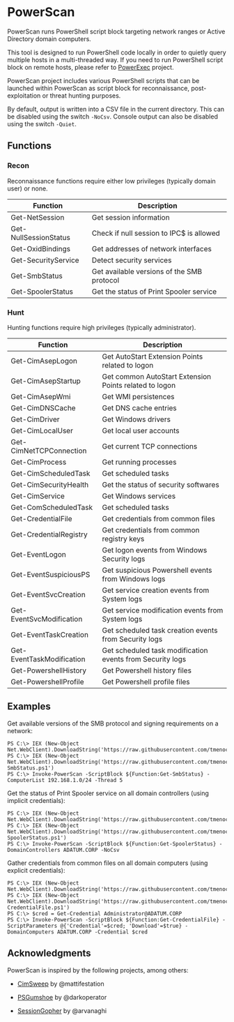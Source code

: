 # PowerScan

PowerScan runs PowerShell script block targeting network ranges or Active Directory domain computers.

This tool is designed to run PowerShell code locally in order to quietly query multiple hosts in a multi-threaded way.
If you need to run PowerShell script block on remote hosts, please refer to [PowerExec](https://github.com/tmenochet/PowerExec) project.

PowerScan project includes various PowerShell scripts that can be launched within PowerScan as script block for reconnaissance, post-exploitation or threat hunting purposes.

By default, output is written into a CSV file in the current directory. This can be disabled using the switch `-NoCsv`.
Console output can also be disabled using the switch `-Quiet`.


## Functions

### Recon

Reconnaissance functions require either low privileges (typically domain user) or none.

| Function              | Description                                |
| --------------------- | ------------------------------------------ |
| Get-NetSession        | Get session information                    |
| Get-NullSessionStatus | Check if null session to IPC$ is allowed   |
| Get-OxidBindings      | Get addresses of network interfaces        |
| Get-SecurityService   | Detect security services                   |
| Get-SmbStatus         | Get available versions of the SMB protocol |
| Get-SpoolerStatus     | Get the status of Print Spooler service    |


### Hunt

Hunting functions require high privileges (typically administrator).


| Function                  | Description                                               |
| ------------------------- | --------------------------------------------------------- |
| Get-CimAsepLogon          | Get AutoStart Extension Points related to logon           |
| Get-CimAsepStartup        | Get common AutoStart Extension Points related to logon    |
| Get-CimAsepWmi            | Get WMI persistences                                      |
| Get-CimDNSCache           | Get DNS cache entries                                     |
| Get-CimDriver             | Get Windows drivers                                       |
| Get-CimLocalUser          | Get local user accounts                                   |
| Get-CimNetTCPConnection   | Get current TCP connections                               |
| Get-CimProcess            | Get running processes                                     |
| Get-CimScheduledTask      | Get scheduled tasks                                       |
| Get-CimSecurityHealth     | Get the status of security softwares                      |
| Get-CimService            | Get Windows services                                      |
| Get-ComScheduledTask      | Get scheduled tasks                                       |
| Get-CredentialFile        | Get credentials from common files                         |
| Get-CredentialRegistry    | Get credentials from common registry keys                 |
| Get-EventLogon            | Get logon events from Windows Security logs               |
| Get-EventSuspiciousPS     | Get suspicious Powershell events from Windows logs        |
| Get-EventSvcCreation      | Get service creation events from System logs              |
| Get-EventSvcModification  | Get service modification events from System logs          |
| Get-EventTaskCreation     | Get scheduled task creation events from Security logs     |
| Get-EventTaskModification | Get scheduled task modification events from Security logs |
| Get-PowershellHistory     | Get Powershell history files                              |
| Get-PowershellProfile     | Get Powershell profile files                              |


## Examples

Get available versions of the SMB protocol and signing requirements on a network:

```
PS C:\> IEX (New-Object Net.WebClient).DownloadString('https://raw.githubusercontent.com/tmenochet/PowerScan/master/PowerScan.ps1')
PS C:\> IEX (New-Object Net.WebClient).DownloadString('https://raw.githubusercontent.com/tmenochet/PowerScan/master/Recon/Get-SmbStatus.ps1')
PS C:\> Invoke-PowerScan -ScriptBlock ${Function:Get-SmbStatus} -ComputerList 192.168.1.0/24 -Thread 5
```


Get the status of Print Spooler service on all domain controllers (using implicit credentials):

```
PS C:\> IEX (New-Object Net.WebClient).DownloadString('https://raw.githubusercontent.com/tmenochet/PowerScan/master/PowerScan.ps1')
PS C:\> IEX (New-Object Net.WebClient).DownloadString('https://raw.githubusercontent.com/tmenochet/PowerScan/master/Recon/Get-SpoolerStatus.ps1')
PS C:\> Invoke-PowerScan -ScriptBlock ${Function:Get-SpoolerStatus} -DomainControllers ADATUM.CORP -NoCsv
```


Gather credentials from common files on all domain computers (using explicit credentials):

```
PS C:\> IEX (New-Object Net.WebClient).DownloadString('https://raw.githubusercontent.com/tmenochet/PowerScan/master/PowerScan.ps1')
PS C:\> IEX (New-Object Net.WebClient).DownloadString('https://raw.githubusercontent.com/tmenochet/PowerScan/master/Hunt/Get-CredentialFile.ps1')
PS C:\> $cred = Get-Credential Administrator@ADATUM.CORP
PS C:\> Invoke-PowerScan -ScriptBlock ${Function:Get-CredentialFile} -ScriptParameters @{'Credential'=$cred; 'Download'=$true} -DomainComputers ADATUM.CORP -Credential $cred
```


## Acknowledgments

PowerScan is inspired by the following projects, among others:

  * [CimSweep](https://github.com/PowerShellMafia/CimSweep) by @mattifestation

  * [PSGumshoe](https://github.com/PSGumshoe) by @darkoperator

  * [SessionGopher](https://github.com/Arvanaghi/SessionGopher) by @arvanaghi
